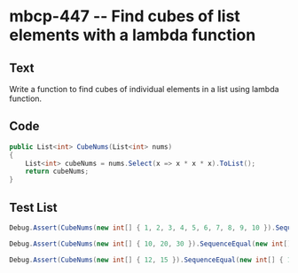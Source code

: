 # mbcp-447 -- Find cubes of list elements with a lambda function

## Text

Write a function to find cubes of individual elements in a list using lambda function.

## Code

```csharp
public List<int> CubeNums(List<int> nums)  
{  
    List<int> cubeNums = nums.Select(x => x * x * x).ToList();  
    return cubeNums;  
}
```

## Test List

```csharp
Debug.Assert(CubeNums(new int[] { 1, 2, 3, 4, 5, 6, 7, 8, 9, 10 }).SequenceEqual(new int[] { 1, 8, 27, 64, 125, 216, 343, 512, 729, 1000 }));
```

```csharp
Debug.Assert(CubeNums(new int[] { 10, 20, 30 }).SequenceEqual(new int[] { 1000, 8000, 27000 }));
```

```csharp
Debug.Assert(CubeNums(new int[] { 12, 15 }).SequenceEqual(new int[] { 1728, 3375 }));
```
